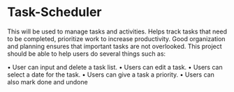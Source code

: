 # Task-Scheduler

This will be used to manage tasks and activities. Helps track tasks that need to be completed, prioritize work to increase productivity. Good organization and planning ensures that important tasks are not overlooked. This project should be able to help users do several things such as:

•	User can input and delete a task list.
•	Users can edit a task.
•	Users can select a date for the task.
•	Users can give a task a priority.
•	Users can also mark done and undone
